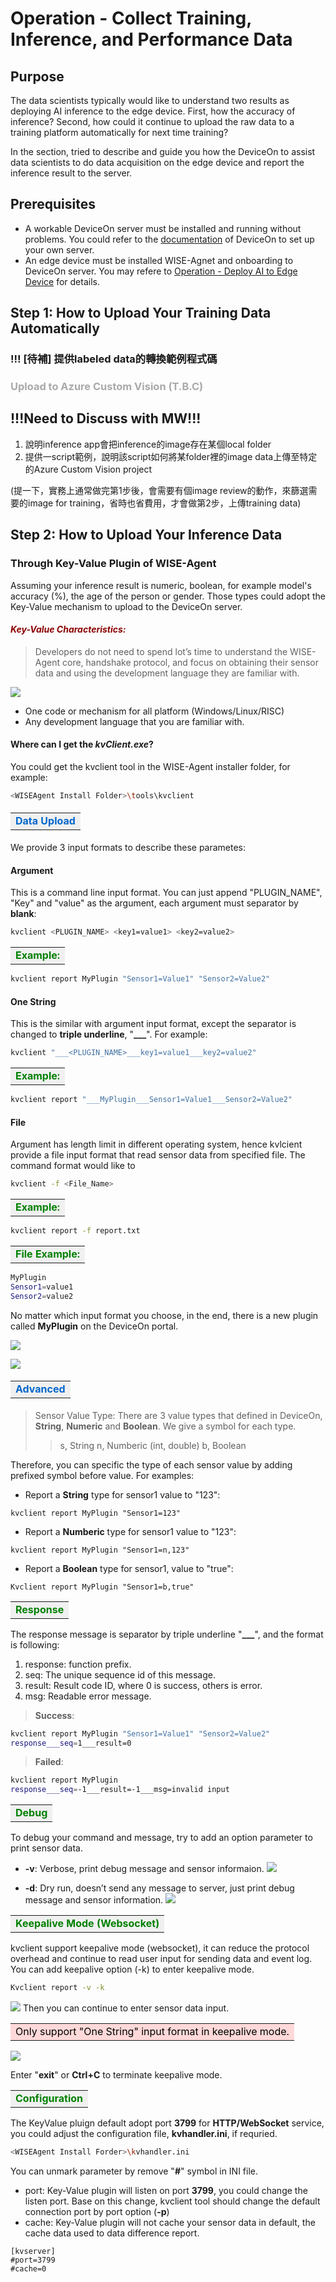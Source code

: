 # Operation - Collect Training, Inference, and Performance Data

Purpose
---
The data scientists typically would like to understand two results as deploying AI inference to the edge device. First, how the accuracy of inference? Second, how could it continue to upload the raw data to a training platform automatically for next time training?

In the section, tried to describe and guide you how the DeviceOn to assist data scientists to do data acquisition on the edge device and report the inference result to the server.

Prerequisites
---

- A workable DeviceOn server must be installed and running without problems. You could refer to the [documentation](https://docs.wise-paas.advantech.com/en/Guides_and_API_References/ApplicationServices/1564727799415968385/1589506780729736622/v1.0.0) of DeviceOn to set up your own server.
- An edge device must be installed WISE-Agnet and onboarding to DeviceOn server. You may refere to [Operation - Deploy AI to Edge Device](/OPS%20%7C%20Deploy%20AI%20to%20any%20edge.md) for details.

Step 1: How to Upload Your Training Data Automatically
---

 ### !!! [待補] 提供labeled data的轉換範例程式碼

 ### <font color=darkgrey> Upload to Azure Custom Vision (T.B.C)</font>

   ## !!!Need to Discuss with MW!!!
   
   1. 說明inference app會把inference的image存在某個local folder
   2. 提供一script範例，說明該script如何將某folder裡的image data上傳至特定的Azure Custom Vision project 
   
   (提一下，實務上通常做完第1步後，會需要有個image review的動作，來篩選需要的image for training，省時也省費用，才會做第2步，上傳training data)

Step 2: How to Upload Your Inference Data
---
### Through Key-Value Plugin of WISE-Agent
Assuming your inference result is numeric, boolean, for example model's accuracy (%), the age of the person or gender. Those types could adopt the Key-Value mechanism to upload to the DeviceOn server. 

 #### <font color=darkred>***Key-Value Characteristics:***</font>
>Developers do not need to spend lot’s time to understand the WISE-Agent core, handshake protocol, and focus on obtaining their sensor data and using the development language they are familiar with. 

![](https://i.imgur.com/JJsZqye.png)


* One code or mechanism for all platform (Windows/Linux/RISC)
* Any development language that you are familiar with.

 #### Where can I get the ***kvClient.exe***?
You could get the kvclient tool in the WISE-Agent installer folder, for example:
```bash
<WISEAgent Install Folder>\tools\kvclient
```
 #### <table><tr><td bgcolor=#F0F0F0><font color=#0066CC>**Data Upload**</font></td></tr></table>
 
We provide 3 input formats to describe these parametes:
 #### **Argument**
This is a command line input format. You can just append "PLUGIN_NAME", "Key" and "value" as the argument, each argument must separator by **blank**:
```bash
kvclient <PLUGIN_NAME> <key1=value1> <key2=value2>
```
<table><tr><td bgcolor=#F0F0F0><font color=Green><strong>Example: </strong></font></td></tr></table>

```bash
kvclient report MyPlugin "Sensor1=Value1" "Sensor2=Value2"
```

 #### **One String**
This is the similar with argument input format, except the separator is changed to **triple underline**, "**___**". For example:
```bash
kvclient "___<PLUGIN_NAME>___key1=value1___key2=value2"
```
<table><tr><td bgcolor=#F0F0F0><font color=Green><strong>Example: </strong></font></td></tr></table>

```bash
kvclient report "___MyPlugin___Sensor1=Value1___Sensor2=Value2"
```

 #### **File**
Argument has length limit in different operating system, hence kvlcient provide a file input format that read sensor data from specified file. The command format would like to
```bash
kvclient -f <File_Name>
```

<table><tr><td bgcolor=#F0F0F0><font color=Green><strong>Example: </strong></font></td></tr></table>

```bash
kvclient report -f report.txt
```

<table><tr><td bgcolor=#F0F0F0><font color=Green><strong>File Example: </strong></font></td></tr></table>

```bash
MyPlugin
Sensor1=value1
Sensor2=value2
```

No matter which input format you choose, in the end, there is a new plugin called **MyPlugin** on the DeviceOn portal.

![](https://i.imgur.com/gIxkjXd.png)

![](https://i.imgur.com/iQCW8hI.png)

 #### <table><tr><td bgcolor=#F0F0F0><font color=#0066CC>**Advanced**</font></td></tr></table>

>Sensor Value Type: 
There are 3 value types that defined in DeviceOn, **String**, **Numeric** and **Boolean**. We give a symbol for each type.
>> s, String
> n, Numberic (int, double)
> b, Boolean

Therefore, you can specific the type of each sensor value by adding prefixed symbol before value. For examples: 

- Report a **String** type for sensor1 value to "123":
```
kvclient report MyPlugin "Sensor1=123"
```

- Report a **Numberic** type for sensor1 value to "123":
```
kvclient report MyPlugin "Sensor1=n,123"
```

- Report a **Boolean** type for sensor1, value to "true":
```
Kvclient report MyPlugin "Sensor1=b,true"
```

<table><tr><td bgcolor=#F0F0F0><font color=Green><strong>Response</strong></font></td></tr></table>

The response message is separator by triple underline "**___**", and the format is following:
   1. response: function prefix.
   2. seq: The unique sequence id of this message.
   3. result: Result code ID, where 0 is success, others is error.
   4. msg: Readable error message.

> **Success**:
```bash
kvclient report MyPlugin "Sensor1=Value1" "Sensor2=Value2"
response___seq=1___result=0
```

> **Failed**: 
```bash
kvclient report MyPlugin
response___seq=-1___result=-1___msg=invalid input
```

<table><tr><td bgcolor=#F0F0F0><font color=Green><strong>Debug</strong></font></td></tr></table>
To debug your command and message, try to add an option parameter to print sensor data.

- **-v**: Verbose, print debug message and sensor informaion.
![](https://i.imgur.com/x89zAV8.png)

- **-d**: Dry run, doesn’t send any message to server, just print debug message and sensor information.
![](https://i.imgur.com/VLdvFp9.png)



<table><tr><td bgcolor=#F0F0F0><font color=Green><strong>Keepalive Mode (Websocket)</strong></font></td></tr></table>

kvclient support keepalive mode (websocket), it can reduce the protocol overhead and continue to read user input for sending data and event log. You can add keepalive option (-k) to enter keepalive mode.

```bash
Kvclient report -v -k
```
![](https://i.imgur.com/8zcfOcV.png)
Then you can continue to enter sensor data input. 

<table><tr><td bgcolor=#FFD9D9><font color=black>Only support "One String" input format in keepalive mode.</font></td></tr></table>

![](https://i.imgur.com/y3tXiBh.png)


Enter "**exit**" or **Ctrl+C** to terminate keepalive mode.

<table><tr><td bgcolor=#F0F0F0><font color=Green><strong>Configuration</strong></font></td></tr></table>

The KeyValue pluign default adopt port **3799** for **HTTP/WebSocket** service, you could adjust the configuration file, **kvhandler.ini**, if requried.

```bash
<WISEAgent Install Forder>\kvhandler.ini
```

You can unmark parameter by remove "**#**" symbol in INI file. 
- port: Key-Value plugin will listen on port **3799**, you could change the listen port. Base on this change, kvclient tool should change the default connection port by port option (**-p**)
- cache: Key-Value plugin will not cache your sensor data in default, the cache data used to data difference report.

```bash=
[kvserver]
#port=3799
#cache=0
``` 
